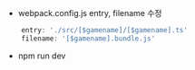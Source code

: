 
- webpack.config.js entry, filename 수정
```javascript
    entry: './src/[$gamename]/[$gamename].ts'
    filename: '[$gamename].bundle.js'
```
- npm run dev